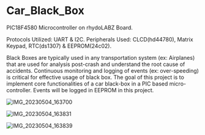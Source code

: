 # Car_Black_Box

PIC18F4580 Microcontroller on rhydoLABZ Board.

Protocols Utilized: UART & I2C.
Peripherals Used: CLCD(hd44780), Matrix Keypad, RTC(ds1307) & EEPROM(24c02).

Black Boxes are typically used in any transportation system (ex: Airplanes) that are used for analysis post-crash and understand the root cause of accidents. Continuous monitoring and logging of events (ex: over-speeding) is critical for effective usage of black box. The goal of this project is to implement core functionalities of a car black-box in a PIC based micro-controller. Events will be logged in EEPROM in this project.

![IMG_20230504_163700](https://user-images.githubusercontent.com/70747194/236259327-8afbc2b4-8e40-48bd-a3e2-5896c4eec835.jpg)

![IMG_20230504_163831](https://user-images.githubusercontent.com/70747194/236259491-a7295571-b0b5-4c84-b1de-feaec7800660.jpg)

![IMG_20230504_163839](https://user-images.githubusercontent.com/70747194/236259519-cccca234-abdb-4dcb-a426-14047a79fd53.jpg)

